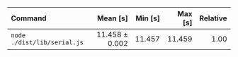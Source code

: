 | Command                     |       Mean [s] | Min [s] | Max [s] | Relative |
| :-------------------------- | -------------: | ------: | ------: | -------: |
| `node ./dist/lib/serial.js` | 11.458 ± 0.002 |  11.457 |  11.459 |     1.00 |
